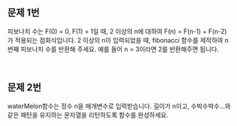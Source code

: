 ## 문제 1번
피보나치 수는 F(0) = 0, F(1) = 1일 때, 2 이상의 n에 대하여 F(n) = F(n-1) + F(n-2) 가 적용되는 점화식입니다. 2 이상의 n이 입력되었을 때, fibonacci 함수를 제작하여 n번째 피보나치 수를 반환해 주세요. 예를 들어 n = 3이라면 2를 반환해주면 됩니다.

<br>

## 문제 2번
waterMelon함수는 정수 n을 매개변수로 입력받습니다. 길이가 n이고, 수박수박수…와 같은 패턴을 유지하는 문자열을 리턴하도록 함수를 완성하세요.

<br>